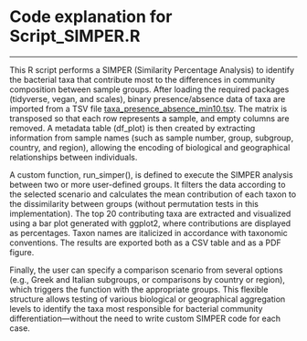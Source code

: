 # Code explanation for Script_SIMPER.R
-----------------------------------------

This R script performs a SIMPER (Similarity Percentage Analysis) to identify the bacterial taxa that contribute most to the differences in community composition between sample groups. After loading the required packages (tidyverse, vegan, and scales), binary presence/absence data of taxa are imported from a TSV file [taxa_presence_absence_min10.tsv](../data/taxa_presence_absence_min10.tsv). The matrix is transposed so that each row represents a sample, and empty columns are removed. A metadata table (df_plot) is then created by extracting information from sample names (such as sample number, group, subgroup, country, and region), allowing the encoding of biological and geographical relationships between individuals.

A custom function, run_simper(), is defined to execute the SIMPER analysis between two or more user-defined groups. It filters the data according to the selected scenario and calculates the mean contribution of each taxon to the dissimilarity between groups (without permutation tests in this implementation). The top 20 contributing taxa are extracted and visualized using a bar plot generated with ggplot2, where contributions are displayed as percentages. Taxon names are italicized in accordance with taxonomic conventions. The results are exported both as a CSV table and as a PDF figure.

Finally, the user can specify a comparison scenario from several options (e.g., Greek and Italian subgroups, or comparisons by country or region), which triggers the function with the appropriate groups. This flexible structure allows testing of various biological or geographical aggregation levels to identify the taxa most responsible for bacterial community differentiation—without the need to write custom SIMPER code for each case.
